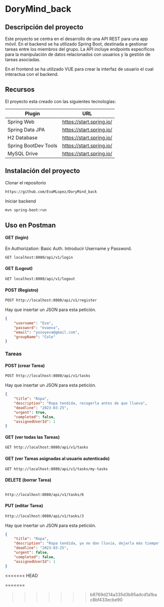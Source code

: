 # DoryMind_back

## Descripción del proyecto

Este proyecto se centra en el desarrollo de una API REST para una app móvil. En el backend se ha utilizado Spring Boot, destinada a gestionar tareas entre los miembros del grupo.
La API incluye endpoints específicos para la manipulación de datos relacionados con usuarios y la gestión de tareas asociadas.

En el frontend se ha utilizado VUE para crear la interfaz de usuario el cual interactua con el backend.

## Recursos

El proyecto esta creado con las siguientes tecnologías:

| Plugin               | URL                       |
| -------------------- | ------------------------- |
| Spring Web           | https://start.spring.io/  |
| Spring Data JPA      | https://start.spring.io/  |
| H2 Database          | https://start.spring.io/  |
| Spring BootDev Tools | https://start.spring.io/  |
| MySQL Drive          | https://start.spring.io/  |


## Instalación del proyecto

Clonar el repositorio

```sh
https://github.com/EvaMLopez/DoryMind_back
```

Iniciar backend

```sh
mvn spring-boot:run
```

## Uso en Postman

#### GET (login)

En Authorization: Basic Auth. Introducir Username y Password.

```sh
GET localhost:8080/api/v1/login
```

#### GET (Logout)

```sh
GET localhost:8080/api/v1/logout
```

#### POST (Registro)
```sh
POST http://localhost:8080/api/v1/register 
```

Hay que insertar un JSON para esta petición.

```json
{
    "username": "Eva",
    "password": "evaeva",
    "email": "yosoyeva@gmail.com",
    "groupName": "Cole"
}

```

### Tareas

#### POST (crear Tarea)

```sh
POST http://localhost:8080/api/v1/tasks
```

Hay que insertar un JSON para esta petición.

```json
{
    "title": "Ropa",
    "description": "Ropa tendida, recogerla antes de que llueva",
    "deadline": "2023-03-25",
    "urgent": true,
    "completed": false,
    "assignedUserId": 1 
}
```

#### GET (ver todas las Tareas)

```sh
GET http://localhost:8080/api/v1/tasks
```
#### GET (ver Tareas asignadas al usuario autenticado)

```sh
GET http://localhost:8080/api/v1/tasks/my-tasks
```

#### DELETE (borrar Tarea)

```sh

http://localhost:8080/api/v1/tasks/6
```
#### PUT (editar Tarea)

```sh
http://localhost:8080/api/v1/tasks/3
```
Hay que insertar un JSON para esta petición.

```json
{
    "title": "Ropa",
    "description": "Ropa tendida, ya no dan lluvia, dejarla más tiempo",
    "deadline": "2023-03-25",
    "urgent": false,
    "completed": false,
    "assignedUserId": 1 
}
```
<<<<<<< HEAD

=======
>>>>>>> b8769d214a335d3b95adcd1a1bac8bf433ecbe90

